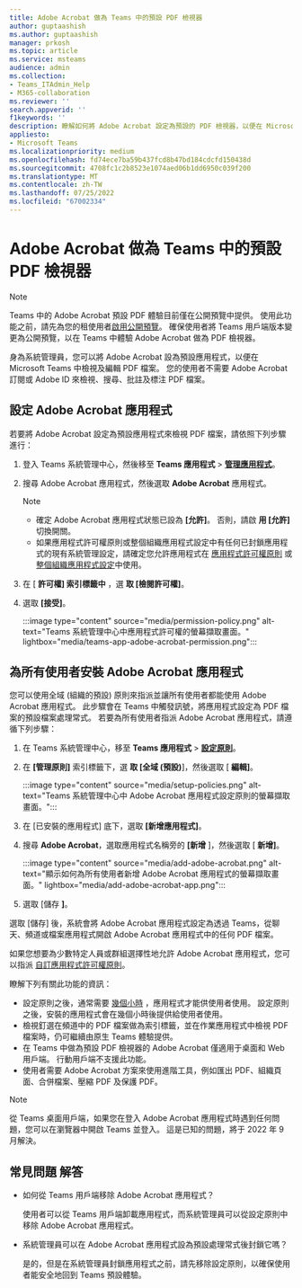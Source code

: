 ```yaml
---
title: Adobe Acrobat 做為 Teams 中的預設 PDF 檢視器
author: guptaashish
ms.author: guptaashish
manager: prkosh
ms.topic: article
ms.service: msteams
audience: admin
ms.collection:
- Teams_ITAdmin_Help
- M365-collaboration
ms.reviewer: ''
search.appverid: ''
f1keywords: ''
description: 瞭解如何將 Adobe Acrobat 設定為預設的 PDF 檢視器，以便在 Microsoft Teams 中檢視和編輯 PDF 檔案。
appliesto:
- Microsoft Teams
ms.localizationpriority: medium
ms.openlocfilehash: fd74ece7ba59b437fcd8b47bd184cdcfd150438d
ms.sourcegitcommit: 4708fc1c2b8523e1074aed06b1dd6950c039f200
ms.translationtype: MT
ms.contentlocale: zh-TW
ms.lasthandoff: 07/25/2022
ms.locfileid: "67002334"
---
```

# <a name="adobe-acrobat-as-a-default-pdf-viewer-in-teams"></a>Adobe Acrobat 做為 Teams 中的預設 PDF 檢視器

> [!NOTE]
> Teams 中的 Adobe Acrobat 預設 PDF 體驗目前僅在公開預覽中提供。 使用此功能之前，請先為您的租使用者[啟用公開預覽](public-preview-doc-updates.md#enable-public-preview)。 確保使用者將 Teams 用戶端版本變更為公開預覽，以在 Teams 中體驗 Adobe Acrobat 做為 PDF 檢視器。

身為系統管理員，您可以將 Adobe Acrobat 設為預設應用程式，以便在 Microsoft Teams 中檢視及編輯 PDF 檔案。 您的使用者不需要 Adobe Acrobat 訂閱或 Adobe ID 來檢視、搜尋、批註及標注 PDF 檔案。

## <a name="set-up-adobe-acrobat-app"></a>設定 Adobe Acrobat 應用程式

若要將 Adobe Acrobat 設定為預設應用程式來檢視 PDF 檔案，請依照下列步驟進行：

1. 登入 Teams 系統管理中心，然後移至 **Teams 應用程式**  >  **[管理應用程式](https://admin.teams.microsoft.com/policies/manage-apps)**。

1. 搜尋 Adobe Acrobat 應用程式，然後選取 **Adobe Acrobat** 應用程式。

   > [!NOTE]
   >
   > * 確定 Adobe Acrobat 應用程式狀態已設為 **[允許]**。 否則，請啟 **用 [允許]** 切換開關。
   > * 如果應用程式許可權原則或整個組織應用程式設定中有任何已封鎖應用程式的現有系統管理設定，請確定您允許應用程式在 [應用程式許可權原則](teams-app-permission-policies.md) 或 [整個組織應用程式設定](teams-app-permission-policies.md)中使用。

1. 在 [ **許可權] 索引標籤中** ，選 **取 [檢閱許可權]**。

1. 選取 **[接受]**。

   :::image type="content" source="media/permission-policy.png" alt-text="Teams 系統管理中心中應用程式許可權的螢幕擷取畫面。" lightbox="media/teams-app-adobe-acrobat-permission.png":::

## <a name="install-adobe-acrobat-app-for-all-users"></a>為所有使用者安裝 Adobe Acrobat 應用程式

您可以使用全域 (組織的預設) 原則來指派並讓所有使用者都能使用 Adobe Acrobat 應用程式。 此步驟會在 Teams 中觸發訊號，將應用程式設定為 PDF 檔案的預設檔案處理常式。 若要為所有使用者指派 Adobe Acrobat 應用程式，請遵循下列步驟：

1. 在 Teams 系統管理中心，移至 **Teams 應用程式**  >  [**設定原則**](https://admin.teams.microsoft.com/policies/app-setup)。

1. 在 **[管理原則]** 索引標籤下，選 **取 [全域 (預設)**]，然後選取 [ **編輯]**。

   :::image type="content" source="media/setup-policies.png" alt-text="Teams 系統管理中心中 Adobe Acrobat 應用程式設定原則的螢幕擷取畫面。":::

1. 在 [已安裝的應用程式] 底下，選取 **[新增應用程式]**。

1. 搜尋 **Adobe Acrobat**，選取應用程式名稱旁的 **[新增** ]，然後選取 [ **新增]**。

   :::image type="content" source="media/add-adobe-acrobat.png" alt-text="顯示如何為所有使用者新增 Adobe Acrobat 應用程式的螢幕擷取畫面。" lightbox="media/add-adobe-acrobat-app.png":::

1. 選取 [儲存 **]**。

選取 [儲存] 後，系統會將 Adobe Acrobat 應用程式設定為透過 Teams，從聊天、頻道或檔案應用程式開啟 Adobe Acrobat 應用程式中的任何 PDF 檔案。

如果您想要為少數特定人員或群組選擇性地允許 Adobe Acrobat 應用程式，您可以指派 [自訂應用程式許可權原則](teams-app-permission-policies.md)。

瞭解下列有關此功能的資訊：

* 設定原則之後，通常需要 [幾個小時](teams-app-setup-policies.md) ，應用程式才能供使用者使用。
設定原則之後，安裝的應用程式會在幾個小時後提供給使用者使用。
* 檢視釘選在頻道中的 PDF 檔案做為索引標籤，並在作業應用程式中檢視 PDF 檔案時，仍可繼續由原生 Teams 體驗提供。
* 在 Teams 中做為預設 PDF 檢視器的 Adobe Acrobat 僅適用于桌面和 Web 用戶端。 行動用戶端不支援此功能。
* 使用者需要 Adobe Acrobat 方案來使用進階工具，例如匯出 PDF、組織頁面、合併檔案、壓縮 PDF 及保護 PDF。

> [!NOTE]
> 從 Teams 桌面用戶端，如果您在登入 Adobe Acrobat 應用程式時遇到任何問題，您可以在瀏覽器中開啟 Teams 並登入。 這是已知的問題，將于 2022 年 9 月解決。

## <a name="faqs"></a>常見問題 解答

* 如何從 Teams 用戶端移除 Adobe Acrobat 應用程式？
  
  使用者可以從 Teams 用戶端卸載應用程式，而系統管理員可以從設定原則中移除 Adobe Acrobat 應用程式。

* 系統管理員可以在 Adobe Acrobat 應用程式設為預設處理常式後封鎖它嗎？
  
  是的，但是在系統管理員封鎖應用程式之前，請先移除設定原則，以確保使用者能安全地回到 Teams 預設體驗。
